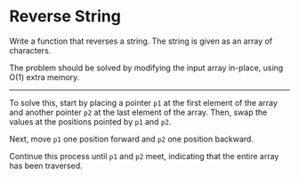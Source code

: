 # Reverse String

Write a function that reverses a string. The string is given as an array of characters.

The problem should be solved by modifying the input array in-place, using O(1) extra memory.

---

To solve this, start by placing a pointer `p1` at the first element of the array and another pointer `p2` at the last element of the array. Then, swap the values at the positions pointed by `p1` and `p2`.

Next, move `p1` one position forward and `p2` one position backward.

Continue this process until `p1` and `p2` meet, indicating that the entire array has been traversed.
